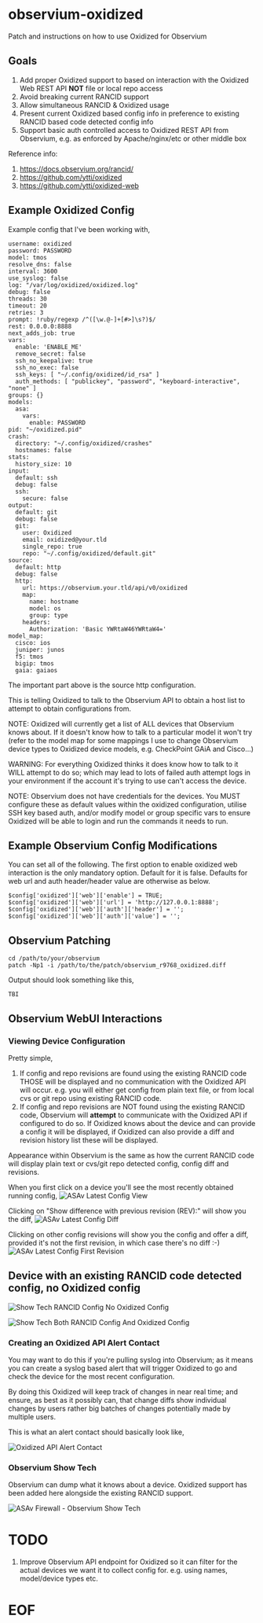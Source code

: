 # observium-oxidized

Patch and instructions on how to use Oxidized for Observium

## Goals

1. Add proper Oxidized support to based on interaction with the Oxidized Web REST API **NOT** file or local repo access
2. Avoid breaking current RANCID support
3. Allow simultaneous RANCID & Oxidized usage
4. Present current Oxidized based config info in preference to existing RANCID based code detected config info
5. Support basic auth controlled access to Oxidized REST API from Observium, e.g. as enforced by Apache/nginx/etc or other middle box

Reference info:
1. https://docs.observium.org/rancid/
2. https://github.com/ytti/oxidized
3. https://github.com/ytti/oxidized-web

## Example Oxidized Config

Example config that I've been working with,

```
username: oxidized
password: PASSWORD
model: tmos
resolve_dns: false
interval: 3600
use_syslog: false
log: "/var/log/oxidized/oxidized.log"
debug: false
threads: 30
timeout: 20
retries: 3
prompt: !ruby/regexp /^([\w.@-]+[#>]\s?)$/
rest: 0.0.0.0:8888
next_adds_job: true
vars:
  enable: 'ENABLE_ME'
  remove_secret: false
  ssh_no_keepalive: true
  ssh_no_exec: false
  ssh_keys: [ "~/.config/oxidized/id_rsa" ]
  auth_methods: [ "publickey", "password", "keyboard-interactive", "none" ]
groups: {}
models:
  asa:
    vars:
      enable: PASSWORD
pid: "~/oxidized.pid"
crash:
  directory: "~/.config/oxidized/crashes"
  hostnames: false
stats:
  history_size: 10
input:
  default: ssh
  debug: false
  ssh:
    secure: false
output:
  default: git
  debug: false
  git:
    user: Oxidized
    email: oxidized@your.tld
    single_repo: true
    repo: "~/.config/oxidized/default.git"
source:
  default: http
  debug: false
  http:
    url: https://observium.your.tld/api/v0/oxidized
    map:
      name: hostname
      model: os
      group: type
    headers:
      Authorization: 'Basic YWRtaW46YWRtaW4='
model_map:
  cisco: ios
  juniper: junos
  f5: tmos
  bigip: tmos
  gaia: gaiaos
```

The important part above is the source http configuration.

This is telling Oxidized to talk to the Observium API to obtain a host list to attempt to obtain configurations from.

NOTE: Oxidized will currently get a list of ALL devices that Observium knows about. If it doesn't know how to talk to a particular model it won't try (refer to the model map for some mappings I use to change Observium device types to Oxidized device models, e.g. CheckPoint GAiA and Cisco...)

WARNING: For everything Oxidized thinks it does know how to talk to it WILL attempt to do so; which may lead to lots of failed auth attempt logs in your environment if the account it's trying to use can't access the device.

NOTE: Observium does not have credentials for the devices. You MUST configure these as default values within the oxidized configuration, utilise SSH key based auth, and/or modify model or group specific vars to ensure Oxidized will be able to login and run the commands it needs to run.

## Example Observium Config Modifications

You can set all of the following. The first option to enable oxidized web interaction is the only mandatory option. Default for it is false. Defaults for web url and auth header/header value are otherwise as below.

```
$config['oxidized']['web']['enable'] = TRUE;
$config['oxidized']['web']['url'] = 'http://127.0.0.1:8888';
$config['oxidized']['web']['auth']['header'] = '';
$config['oxidized']['web']['auth']['value'] = '';
```

## Observium Patching

```
cd /path/to/your/observium
patch -Np1 -i /path/to/the/patch/observium_r9768_oxidized.diff
```

Output should look something like this,

```
TBI
```

## Observium WebUI Interactions

### Viewing Device Configuration

Pretty simple,

1) If config and repo revisions are found using the existing RANCID code THOSE will be displayed and no communication with the Oxidized API will occur. e.g. you will either get config from plain text file, or from local cvs or git repo using existing RANCID code.
2) If config and repo revisions are NOT found using the existing RANCID code, Observium will **attempt** to communicate with the Oxidized API if configured to do so. If Oxidized knows about the device and can provide a config it will be displayed, if Oxidized can also provide a diff and revision history list these will be displayed.

Appearance within Observium is the same as how the current RANCID code will display plain text or cvs/git repo detected config, config diff and revisions.

When you first click on a device you'll see the most recently obtained running config,
![ASAv Latest Config View](/screenshots/asa_1.png?raw=true "ASAv 1 Latest Config View")

Clicking on "Show difference with previous revision (REV):" will show you the diff,
![ASAv Latest Config Diff](/screenshots/asa_2.png?raw=true "ASAv 1 Latest Config Diff")

Clicking on other config revisions will show you the config and offer a diff, provided it's not the first revision, in which case there's no diff :-)
![ASAv Latest Config First Revision](/screenshots/asa_3.png?raw=true "ASAv 1 Latest Config First Revision")

## Device with an existing RANCID code detected config, no Oxidized config

![Show Tech RANCID Config No Oxidized Config](/screenshots/existing_rancid_device_with_no_oxidized_config.png?raw=true "Show Tech RANCID Config No Oxidized Config")

![Show Tech Both RANCID Config And Oxidized Config](/screenshots/asa_with_existing_rancid_config_and_oxidized_config.png?raw=true "Show Tech Both RANCID Config And Oxidized Config")

### Creating an Oxidized API Alert Contact

You may want to do this if you're pulling syslog into Observium; as it means you can create a syslog based alert that will trigger Oxidized to go and check the device for the most recent configuration.

By doing this Oxidized will keep track of changes in near real time; and ensure, as best as it possibly can, that change diffs show individual changes by users rather big batches of changes potentially made by multiple users.

This is what an alert contact should basically look like,

![Oxidized API Alert Contact](/screenshots/oxidized_api_alert_contact.png?raw=true "Oxidized API Alert Contact")

### Observium Show Tech

Observium can dump what it knows about a device. Oxidized support has been added here alongside the existing RANCID support.

![ASAv Firewall - Observium Show Tech](/screenshots/asa_show_tech.png?raw=true "ASAv Firewall - Observium Show Tech")

# TODO

1. Improve Observium API endpoint for Oxidized so it can filter for the actual devices we want it to collect config for. e.g. using names, model/device types etc.

# EOF

